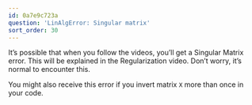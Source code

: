 ```yaml
---
id: 0a7e9c723a
question: 'LinAlgError: Singular matrix'
sort_order: 30
---
```


It’s possible that when you follow the videos, you’ll get a Singular Matrix error. This will be explained in the Regularization video. Don’t worry, it’s normal to encounter this.

You might also receive this error if you invert matrix `X` more than once in your code.